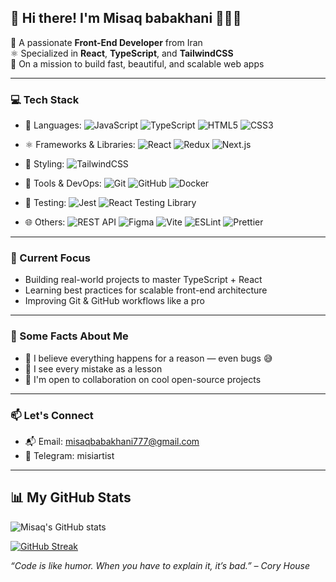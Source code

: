 ## 👋 Hi there! I'm Misaq babakhani 🙋🏻‍♂️

🎯 A passionate **Front-End Developer** from Iran  
⚛️ Specialized in **React**, **TypeScript**, and **TailwindCSS**  
🚀 On a mission to build fast, beautiful, and scalable web apps

---

### 💻 Tech Stack
- 🧠 Languages: 
  ![JavaScript](https://img.shields.io/badge/-JavaScript-F7DF1E?style=flat&logo=javascript&logoColor=black) 
  ![TypeScript](https://img.shields.io/badge/-TypeScript-3178C6?style=flat&logo=typescript&logoColor=white) 
  ![HTML5](https://img.shields.io/badge/-HTML5-E34F26?style=flat&logo=html5&logoColor=white) 
  ![CSS3](https://img.shields.io/badge/-CSS3-1572B6?style=flat&logo=css3&logoColor=white)

- ⚛️ Frameworks & Libraries: 
  ![React](https://img.shields.io/badge/-React-61DAFB?style=flat&logo=react&logoColor=black) 
  ![Redux](https://img.shields.io/badge/-Redux-764ABC?style=flat&logo=redux&logoColor=white) 
  ![Next.js](https://img.shields.io/badge/-Next.js-000000?style=flat&logo=nextdotjs&logoColor=white)

- 🎨 Styling: 
  ![TailwindCSS](https://img.shields.io/badge/-TailwindCSS-06B6D4?style=flat&logo=tailwind-css&logoColor=white)

- 🐳 Tools & DevOps: 
  ![Git](https://img.shields.io/badge/-Git-F05032?style=flat&logo=git&logoColor=white) 
  ![GitHub](https://img.shields.io/badge/-GitHub-181717?style=flat&logo=github&logoColor=white) 
  ![Docker](https://img.shields.io/badge/-Docker-2496ED?style=flat&logo=docker&logoColor=white)

- 🧪 Testing: 
  ![Jest](https://img.shields.io/badge/-Jest-C21325?style=flat&logo=jest&logoColor=white) 
  ![React Testing Library](https://img.shields.io/badge/-React_Testing_Library-FF4154?style=flat&logo=testing-library&logoColor=white)

- 🌐 Others: 
  ![REST API](https://img.shields.io/badge/-REST_API-61DAFB?style=flat) 
  ![Figma](https://img.shields.io/badge/-Figma-F24E1E?style=flat&logo=figma&logoColor=white) 
  ![Vite](https://img.shields.io/badge/-Vite-646CFF?style=flat&logo=vite&logoColor=white) 
  ![ESLint](https://img.shields.io/badge/-ESLint-4B32C3?style=flat&logo=eslint&logoColor=white) 
  ![Prettier](https://img.shields.io/badge/-Prettier-F7B93E?style=flat&logo=prettier&logoColor=black)

---

### 🔭 Current Focus
- Building real-world projects to master TypeScript + React  
- Learning best practices for scalable front-end architecture  
- Improving Git & GitHub workflows like a pro

---

### 📌 Some Facts About Me
- 🧘 I believe everything happens for a reason — even bugs 😅  
- 🧠 I see every mistake as a lesson  
- 🙌 I'm open to collaboration on cool open-source projects  

---

### 📫 Let's Connect
- 📬 Email: misaqbabakhani777@gmail.com
- 💬 Telegram: misiartist

---
## 📊 My GitHub Stats

![Misaq's GitHub stats](https://github-readme-stats.vercel.app/api?username=MisaqArtist7&show_icons=true&theme=dark)

[![GitHub Streak](https://streak-stats.demolab.com?user=MisaqArtist7&theme=dark)](https://git.io/streak-stats)


_“Code is like humor. When you have to explain it, it’s bad.” – Cory House_
